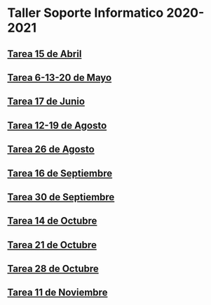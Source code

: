 # Taller Soporte Informatico 2020-2021

## [Tarea 15 de Abril](https://github.com/DamianBlum/Laboratorio2020-2021/blob/master/scientificProject1/notebooks/Ejercicio15deAbril.ipynb)
## [Tarea 6-13-20 de Mayo](https://github.com/DamianBlum/Laboratorio2020-2021/blob/master/scientificProject1/notebooks/Ejercicio13deMayo.ipynb)
## [Tarea 17 de Junio](https://github.com/DamianBlum/Laboratorio2020-2021/blob/master/scientificProject1/notebooks/Ejercicio17deJunio.ipynb)
## [Tarea 12-19 de Agosto](https://github.com/DamianBlum/Laboratorio2020-2021/blob/master/scientificProject1/notebooks/Ejercicio12deAgosto.ipynb)
## [Tarea 26 de Agosto](https://github.com/DamianBlum/Laboratorio2020-2021/blob/master/scientificProject1/notebooks/Ejercicio26deAgosto.ipynb)
## [Tarea 16 de Septiembre](https://github.com/DamianBlum/Laboratorio2020-2021/blob/master/scientificProject1/notebooks/Ejercicio16deSeptiembre.ipynb)
## [Tarea 30 de Septiembre](https://github.com/DamianBlum/Laboratorio2020-2021/blob/master/scientificProject1/notebooks/Ejercicio30deSeptiembre.ipynb)
## [Tarea 14 de Octubre](https://github.com/DamianBlum/Laboratorio2020-2021/blob/master/scientificProject1/notebooks/Ejercicio14deOctubre.ipynb)
## [Tarea 21 de Octubre](https://github.com/DamianBlum/Laboratorio2020-2021/blob/master/scientificProject1/notebooks/Ejercicio21deOctubre.ipynb)
## [Tarea 28 de Octubre](https://github.com/DamianBlum/Laboratorio2020-2021/blob/master/scientificProject1/notebooks/Ejercicio28deOctubre.ipynb)
## [Tarea 11 de Noviembre](https://github.com/DamianBlum/Laboratorio2020-2021/blob/master/scientificProject1/notebooks/Ejercicio11deNoviembre.ipynb)
